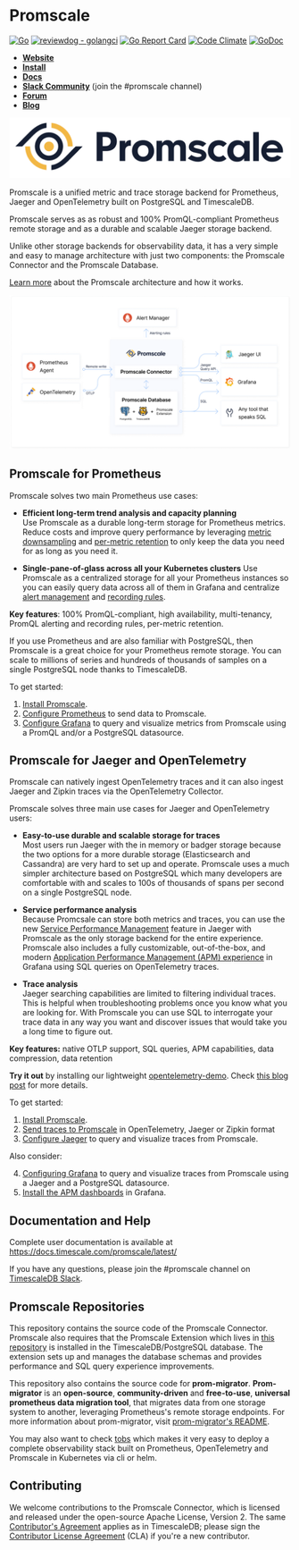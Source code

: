 # Promscale

[![Go](https://github.com/timescale/promscale/workflows/Go/badge.svg)](https://github.com/timescale/promscale/actions?query=workflow%3AGo)
[![reviewdog - golangci](https://github.com/timescale/promscale/workflows/reviewdog%20-%20golangci/badge.svg)](https://github.com/timescale/promscale/actions?query=workflow%3A%22reviewdog+-+golangci%22)
[![Go Report Card](https://goreportcard.com/badge/github.com/timescale/promscale)](https://goreportcard.com/report/github.com/timescale/promscale)
[![Code Climate](https://api.codeclimate.com/v1/badges/c6b16c0bbcb0690c9c71/maintainability)]()
[![GoDoc](https://godoc.org/github.com/timescale/promscale?status.svg)](https://pkg.go.dev/github.com/timescale/promscale)

- **[Website](https://www.timescale.com/promscale)**
- **[Install](https://docs.timescale.com/promscale/latest/installation/)**
- **[Docs](https://docs.timescale.com/promscale/latest/)**
- **[Slack Community](https://timescaledb.slack.com/)** (join the #promscale channel)
- **[Forum](https://www.timescale.com/forum/c/promscale-and-observability)**
- **[Blog](https://blog.timescale.com/tag/observability/)**

<img alt="Promscale" src="docs/assets/promscale-logo.png" width="600px">

Promscale is a unified metric and trace storage backend for Prometheus,
Jaeger and OpenTelemetry built on PostgreSQL and TimescaleDB.

Promscale serves as as robust and 100% PromQL-compliant Prometheus remote storage
and as a durable and scalable Jaeger storage backend.

Unlike other storage backends for observability data, it has a very simple
and easy to manage architecture with just two components: the Promscale
Connector and the Promscale Database.

[Learn more](https://docs.timescale.com/promscale/latest/about-promscale/#promscale-schema-for-metric-data) 
about the Promscale architecture and how it works.

<img src="docs/assets/promscale-arch.png" alt="Promscale Architecture Diagram" width="800"/>

## Promscale for Prometheus

Promscale solves two main Prometheus use cases:

* **Efficient long-term trend analysis and capacity planning**<br/>
Use Promscale as a durable long-term storage for Prometheus metrics. Reduce costs and
improve query performance by leveraging [metric downsampling](https://docs.timescale.com/promscale/latest/downsample-data/)
and [per-metric retention](https://docs.timescale.com/promscale/latest/manage-data/retention/#configure-data-retention-for-metrics) to 
only keep the data you need for as long as you need it. 

* **Single-pane-of-glass across all your Kubernetes clusters**
Use Promscale as a centralized storage for all your Prometheus instances
so you can easily query data across all of them in Grafana and centralize
[alert management](https://docs.timescale.com/promscale/latest/alert/) and
[recording rules](https://docs.timescale.com/promscale/latest/downsample-data/recording/).

**Key features**: 100% PromQL-compliant, high availability, multi-tenancy, PromQL alerting and recording rules, per-metric retention.

If you use Prometheus and are also familiar with PostgreSQL, then Promscale is a great choice for
your Prometheus remote storage. You can scale to millions of series and hundreds of thousands of samples
on a single PostgreSQL node thanks to TimescaleDB.

To get started:
1. [Install Promscale](https://docs.timescale.com/promscale/latest/installation/#install-promscale-with-instrumentation).
2. [Configure Prometheus](https://docs.timescale.com/promscale/latest/send-data/prometheus/) to send data to Promscale.
3. [Configure Grafana](https://docs.timescale.com/promscale/latest/visualize-data/grafana/) to query and visualize metrics from Promscale
using a PromQL and/or a PostgreSQL datasource.

## Promscale for Jaeger and OpenTelemetry

Promscale can natively ingest OpenTelemetry traces and it can also ingest Jaeger and Zipkin traces via
the OpenTelemetry Collector.

Promscale solves three main use cases for Jaeger and OpenTelemetry users:

* **Easy-to-use durable and scalable storage for traces**<br/>
Most users run Jaeger with the in memory or badger storage because the two options for a more durable storage
(Elasticsearch and Cassandra) are very hard to set up and operate. Promscale uses a much simpler architecture
based on PostgreSQL which many developers are comfortable with and scales to 100s of thousands of spans per
second on a single PostgreSQL node.

* **Service performance analysis**<br/>
Because Promcsale can store both metrics and traces, you can use the new 
[Service Performance Management](https://www.jaegertracing.io/docs/1.36/spm/) feature in Jaeger with Promscale 
as the only storage backend for the entire experience.
Promscale also includes a fully customizable, out-of-the-box, and modern
[Application Performance Management (APM) experience](https://docs.timescale.com/promscale/latest/visualize-data/apm-experience/)
in Grafana using SQL queries on OpenTelemetry traces.

* **Trace analysis**<br/>
Jaeger searching capabilities are limited to filtering individual traces. This is helpful when troubleshooting problems once you know
what you are looking for. With Promscale you can use SQL to interrogate your trace data in any way you want and discover issues
that would take you a long time to figure out. 

**Key features:** native OTLP support, SQL queries, APM capabilities, data compression, data retention 

**Try it out** by installing our lightweight [opentelemetry-demo](https://github.com/timescale/opentelemetry-demo). Check
[this blog post](https://www.timescale.com/blog/learn-opentelemetry-tracing-with-this-lightweight-microservices-demo/) for more details.

To get started:
1. [Install Promscale](https://docs.timescale.com/promscale/latest/installation/#install-promscale-with-instrumentation).
2. [Send traces to Promscale](https://docs.timescale.com/promscale/latest/send-data/) in OpenTelemetry, Jaeger or Zipkin format
3. [Configure Jaeger](https://docs.timescale.com/promscale/latest/visualize-data/jaeger/) to query and visualize traces from Promscale.

Also consider:

4. [Configuring Grafana](https://docs.timescale.com/promscale/latest/visualize-data/grafana) to query and visualize traces from Promscale
using a Jaeger and a PostgreSQL datasource.
5. [Install the APM dashboards](https://docs.timescale.com/promscale/latest/visualize-data/apm-experience/) in Grafana.

## Documentation and Help

Complete user documentation is available at https://docs.timescale.com/promscale/latest/

If you have any questions, please join the #promscale channel on
[TimescaleDB Slack](https://slack.timescale.com/).

## Promscale Repositories

This repository contains the source code of the Promscale Connector. Promscale also requires that the Promscale Extension
which lives in [this repository](https://github.com/timescale/promscale_extension) is installed in the TimescaleDB/PostgreSQL
database. The extension sets up and manages the database schemas and provides performance and SQL query experience improvements.

This repository also contains the source code for **prom-migrator**. **Prom-migrator** is
an **open-source**, **community-driven** and **free-to-use**, **universal prometheus
data migration tool**, that migrates data from one storage system to another, leveraging Prometheus's
remote storage endpoints. For more information about prom-migrator, visit
[prom-migrator's README](https://github.com/timescale/promscale/blob/master/migration-tool/cmd/prom-migrator/README.md).

You may also want to check [tobs](https://github.com/timescale/tobs) which makes it very easy to deploy a complete
observability stack built on Prometheus, OpenTelemetry and Promscale in Kubernetes via cli or helm.

## Contributing

We welcome contributions to the Promscale Connector, which is
licensed and released under the open-source Apache License, Version 2.
The same [Contributor's
Agreement](https://github.com/timescale/timescaledb/blob/master/CONTRIBUTING.md)
applies as in TimescaleDB; please sign the [Contributor License
Agreement](https://cla-assistant.io/timescale/promscale)
(CLA) if you're a new contributor.

